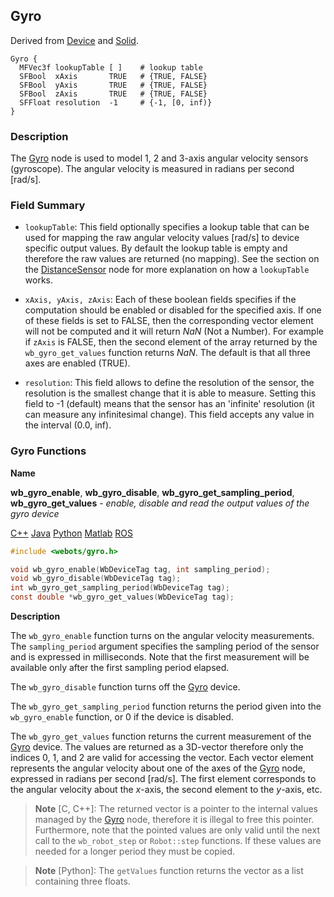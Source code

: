 ## Gyro

Derived from [Device](device.md) and [Solid](solid.md).

```
Gyro {
  MFVec3f lookupTable [ ]    # lookup table
  SFBool  xAxis       TRUE   # {TRUE, FALSE}
  SFBool  yAxis       TRUE   # {TRUE, FALSE}
  SFBool  zAxis       TRUE   # {TRUE, FALSE}
  SFFloat resolution  -1     # {-1, [0, inf)}
}
```

### Description

The [Gyro](#gyro) node is used to model 1, 2 and 3-axis angular velocity sensors (gyroscope).
The angular velocity is measured in radians per second [rad/s].

### Field Summary

- `lookupTable`: This field optionally specifies a lookup table that can be used for mapping the raw angular velocity values [rad/s] to device specific output values.
By default the lookup table is empty and therefore the raw values are returned (no mapping).
See the section on the [DistanceSensor](distancesensor.md#lookup-table) node for more explanation on how a `lookupTable` works.

- `xAxis, yAxis, zAxis`: Each of these boolean fields specifies if the computation should be enabled or disabled for the specified axis.
If one of these fields is set to FALSE, then the corresponding vector element will not be computed and it will return *NaN* (Not a Number).
For example if `zAxis` is FALSE, then the second element of the array returned by the `wb_gyro_get_values` function returns *NaN*.
The default is that all three axes are enabled (TRUE).

- `resolution`: This field allows to define the resolution of the sensor, the resolution is the smallest change that it is able to measure.
Setting this field to -1 (default) means that the sensor has an 'infinite' resolution (it can measure any infinitesimal change).
This field accepts any value in the interval (0.0, inf).

### Gyro Functions

**Name**

**wb\_gyro\_enable**, **wb\_gyro\_disable**, **wb\_gyro\_get\_sampling\_period**, **wb\_gyro\_get\_values** - *enable, disable and read the output values of the gyro device*

[C++](cpp-api.md#cpp_gyro) [Java](java-api.md#java_gyro) [Python](python-api.md#python_gyro) [Matlab](matlab-api.md#matlab_gyro) [ROS](ros-api.md)

```c
#include <webots/gyro.h>

void wb_gyro_enable(WbDeviceTag tag, int sampling_period);
void wb_gyro_disable(WbDeviceTag tag);
int wb_gyro_get_sampling_period(WbDeviceTag tag);
const double *wb_gyro_get_values(WbDeviceTag tag);
```

**Description**

The `wb_gyro_enable` function turns on the angular velocity measurements.
The `sampling_period` argument specifies the sampling period of the sensor and is expressed in milliseconds.
Note that the first measurement will be available only after the first sampling period elapsed.

The `wb_gyro_disable` function turns off the [Gyro](#gyro) device.

The `wb_gyro_get_sampling_period` function returns the period given into the `wb_gyro_enable` function, or 0 if the device is disabled.

The `wb_gyro_get_values` function returns the current measurement of the [Gyro](#gyro) device.
The values are returned as a 3D-vector therefore only the indices 0, 1, and 2 are valid for accessing the vector.
Each vector element represents the angular velocity about one of the axes of the [Gyro](#gyro) node, expressed in radians per second [rad/s].
The first element corresponds to the angular velocity about the *x*-axis, the second element to the *y*-axis, etc.

> **Note** [C, C++]: The returned vector is a pointer to the internal values managed by the [Gyro](#gyro) node, therefore it is illegal to free this pointer.
Furthermore, note that the pointed values are only valid until the next call to the `wb_robot_step` or `Robot::step` functions.
If these values are needed for a longer period they must be copied.

<!-- -->

> **Note** [Python]: The `getValues` function returns the vector as a list containing three floats.
